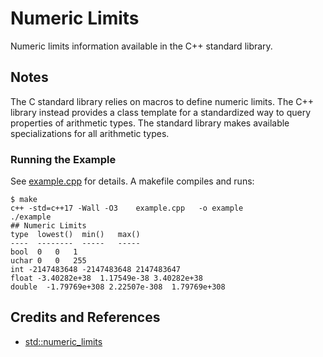 # Numeric Limits

Numeric limits information available in the C++ standard library.

## Notes

The C standard library relies on macros to define numeric limits.
The C++ library instead provides a class template for a standardized way to query properties of arithmetic types.
The standard library makes available specializations for all arithmetic types.

### Running the Example

See [example.cpp](./example.cpp) for details. A makefile compiles and runs:

```
$ make
c++ -std=c++17 -Wall -O3    example.cpp   -o example
./example
## Numeric Limits
type  lowest()  min()   max()
----  --------  -----   -----
bool  0   0   1
uchar 0   0   255
int -2147483648 -2147483648 2147483647
float -3.40282e+38  1.17549e-38 3.40282e+38
double  -1.79769e+308 2.22507e-308  1.79769e+308
```

## Credits and References

* [std::numeric_limits](https://en.cppreference.com/w/cpp/types/numeric_limits)
